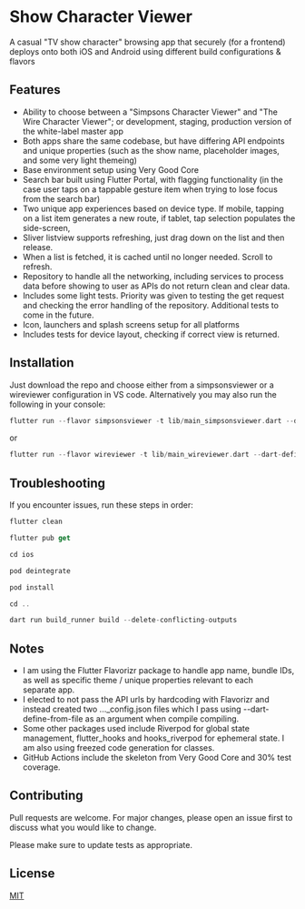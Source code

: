 

# Show Character Viewer


A casual "TV show character" browsing app that securely (for a frontend) deploys onto both iOS and Android using different build configurations & flavors 

## Features

- Ability to choose between a "Simpsons Character Viewer" and "The Wire Character Viewer"; or development, staging, production version of the white-label master app
- Both apps share the same codebase, but have differing API endpoints and unique properties (such as the show name, placeholder images, and some very light themeing)
- Base environment setup using Very Good Core
- Search bar built using Flutter Portal, with flagging functionality (in the case user taps on a tappable gesture item when trying to lose focus from the search bar)
- Two unique app experiences based on device type. If mobile, tapping on a list item generates a new route, if tablet, tap selection populates the side-screen, 
- Sliver listview supports refreshing, just drag down on the list and then release.
- When a list is fetched, it is cached until no longer needed. Scroll to refresh.
- Repository to handle all the networking, including services to process data before showing to user as APIs do not return clean and clear data. 
- Includes some light tests. Priority was given to testing the get request and checking the error handling of the repository. Additional tests to come in the future.
- Icon, launchers and splash screens setup for all platforms
- Includes tests for device layout, checking if correct view is returned.



## Installation

Just download the repo and choose either from a simpsonsviewer or a wireviewer configuration in VS code. Alternatively you may also run the following in your console:

```dart
flutter run --flavor simpsonsviewer -t lib/main_simpsonsviewer.dart --dart-define-from-file=config_simpsons_viewer.json
```
or 
```dart
flutter run --flavor wireviewer -t lib/main_wireviewer.dart --dart-define-from-file=config_wire_viewer.json
```



## Troubleshooting
If you encounter issues, run these steps in order:
```dart
flutter clean
```
```dart
flutter pub get
```
```dart
cd ios
```
```dart
pod deintegrate 
```
```dart
pod install
```
```dart
cd ..
```
```dart
dart run build_runner build --delete-conflicting-outputs
```



## Notes
- I am using the Flutter Flavorizr package to handle app name, bundle IDs, as well as specific theme / unique properties relevant to each separate app.
- I elected to not pass the API urls by hardcoding with Flavorizr and instead created two ..._config.json files which I pass using --dart-define-from-file as an argument when compile compiling.
- Some other packages used include Riverpod for global state management, flutter_hooks and hooks_riverpod for ephemeral state. I am also using freezed code generation for classes.
- GitHub Actions include the skeleton from Very Good Core and 30% test coverage. 



## Contributing

Pull requests are welcome. For major changes, please open an issue first
to discuss what you would like to change.

Please make sure to update tests as appropriate.

## License

[MIT](https://choosealicense.com/licenses/mit/)
